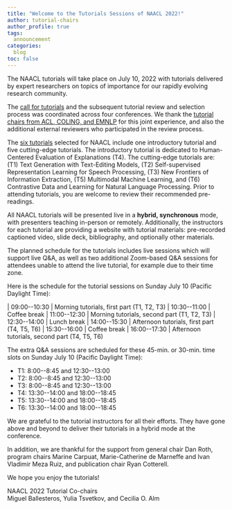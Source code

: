 ```yaml
---
title: "Welcome to the Tutorials Sessions of NAACL 2022!"
author: tutorial-chairs
author_profile: true
tags:
  announcement
categories:
  blog
toc: false
---
```


The NAACL tutorials will take place on July 10, 2022 with tutorials delivered by expert researchers on topics of importance for our rapidly evolving research community.

The [call for tutorials](/calls/tutorials/) and the subsequent tutorial review and selection process was coordinated across four conferences. We thank the [tutorial chairs from ACL, COLING, and EMNLP](/calls/tutorials/#tutorial-chairs) for this joint experience, and also the additional external reviewers who participated in the review process.

The [six tutorials](/program/tutorials/) selected for NAACL include one introductory tutorial and five cutting-edge tutorials. The introductory tutorial is dedicated to Human-Centered Evaluation of Explanations (T4). The cutting-edge tutorials are: (T1) Text Generation with Text-Editing Models, (T2) Self-supervised Representation Learning for Speech Processing, (T3) New Frontiers of Information Extraction, (T5) Multimodal Machine Learning, and (T6) Contrastive Data and Learning for Natural Language Processing. Prior to attending tutorials, you are welcome to review their recommended pre-readings.

All NAACL tutorials will be presented live in a **hybrid, synchronous** mode, with presenters teaching in-person or remotely. Additionally, the instructors for each tutorial are providing a website with tutorial materials: pre-recorded captioned video, slide deck, bibliography, and optionally other materials. 

The planned schedule for the tutorials includes live sessions which will support live Q&A, as well as two additional Zoom-based Q&A sessions for attendees unable to attend the live tutorial, for example due to their time zone. 

Here is the schedule for the tutorial sessions on Sunday July 10 (Pacific Daylight Time): 

| 09:00--10:30 | Morning tutorials, first part (T1, T2, T3)
| 10:30--11:00 | Coffee break
| 11:00--12:30 | Morning tutorials, second part (T1, T2, T3)
| 12:30--14:00 | Lunch break
| 14:00--15:30 | Afternoon tutorials, first part (T4, T5, T6)
| 15:30--16:00 | Coffee break
| 16:00--17:30 | Afternoon tutorials, second part (T4, T5, T6)
 
The extra Q&A sessions are scheduled for these 45-min. or 30-min. time slots on Sunday July 10 (Pacific Daylight Time): 
* T1: 8:00--8:45 and 12:30--13:00
* T2: 8:00--8:45 and 12:30--13:00
* T3: 8:00--8:45 and 12:30--13:00
* T4: 13:30--14:00 and 18:00--18:45
* T5: 13:30--14:00 and 18:00--18:45
* T6: 13:30--14:00 and 18:00--18:45

We are grateful to the tutorial instructors for all their efforts. They have gone above and beyond to deliver their tutorials in a hybrid mode at the conference. 

In addition, we are thankful for the support from general chair Dan Roth, program chairs Marine Carpuat, Marie-Catherine de Marneffe and Ivan Vladimir Meza Ruiz, and publication chair Ryan Cotterell.

We hope you enjoy the tutorials!

NAACL 2022 Tutorial Co-chairs<br>
Miguel Ballesteros, Yulia Tsvetkov, and Cecilia O. Alm 
